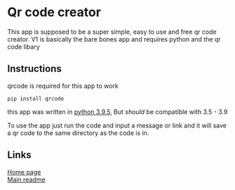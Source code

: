 # Qr code creator
This app is supposed to be a super simple, easy to use and free qr code creator. V1 is basically the bare bones app and requires python and the qr code libary

## Instructions
qrcode is required for this app to work
```
pip install qrcode
```
this app was written in [python 3.9.5](https://www.python.org/downloads/release/python-395/), But *should* be compatible with 3.5 - 3.9

To use the app just run the code and input a message or link and it will save a qr code to the same directory as the code is in.


## Links
[Home page](./)\
[Main readme](../README.md)
